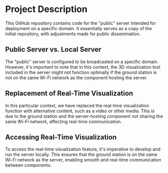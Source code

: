 # Project Description

This GitHub repository contains code for the "public" server intended for deployment on a specific domain. It essentially serves as a copy of the initial repository, with adjustments made for public dissemination.

## Public Server vs. Local Server

The "public" server is configured to be broadcasted on a specific domain. However, it's important to note that in this context, the 3D visualization tool included in the server might not function optimally if the ground station is not on the same Wi-Fi network as the component hosting the server.

## Replacement of Real-Time Visualization

In this particular context, we have replaced the real-time visualization function with alternative content, such as a video or other media. This is due to the ground station and the server-hosting component not sharing the same Wi-Fi network, affecting real-time communication.

## Accessing Real-Time Visualization

To access the real-time visualization feature, it's imperative to develop and run the server locally. This ensures that the ground station is on the same Wi-Fi network as the server, enabling smooth and real-time communication between components.
